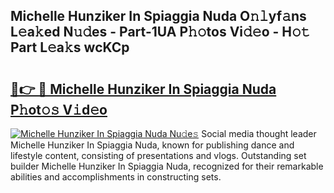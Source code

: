 ## Michelle Hunziker In Spiaggia Nuda O𝚗𝚕yf𝚊ns L𝚎a𝚔ed N𝚞𝚍es - Part-1UA P𝚑𝚘tos Vi𝚍𝚎o - H𝚘𝚝 Part L𝚎a𝚔s wcKCp

# <h2><a href="http://kfc4taz.oniu.top/?m=Michelle+Hunziker+In+Spiaggia+Nuda">🔗👉 🔴 Michelle Hunziker In Spiaggia Nuda P𝚑ot𝚘𝚜 V𝚒d𝚎o</a></h2>

[![Michelle Hunziker In Spiaggia Nuda Nu𝚍e𝚜](https://i.imgur.com/0qMVB7G.gif)](http://kfc4taz.oniu.top/?m=Michelle+Hunziker+In+Spiaggia+Nuda)
Social media thought leader Michelle Hunziker In Spiaggia Nuda, known for publishing dance and lifestyle content, consisting of presentations and vlogs. Outstanding set builder Michelle Hunziker In Spiaggia Nuda, recognized for their remarkable abilities and accomplishments in constructing sets.  
